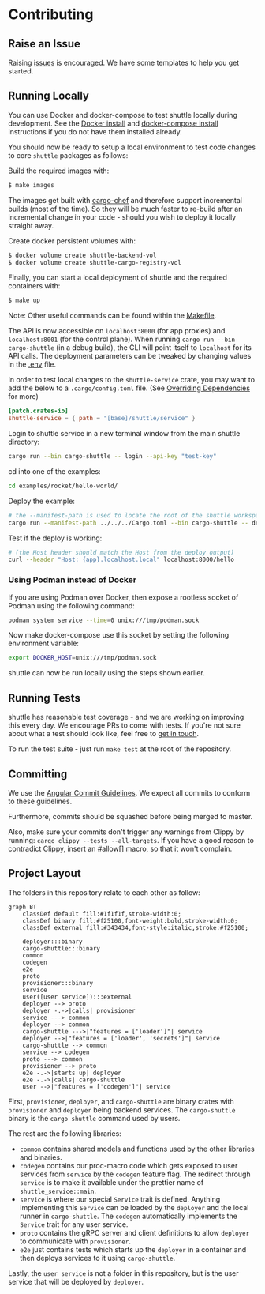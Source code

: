 # Contributing

## Raise an Issue

Raising [issues](https://github.com/shuttle-hq/shuttle/issues) is encouraged. We have some templates to help you get started.

## Running Locally
You can use Docker and docker-compose to test shuttle locally during development. See the [Docker install](https://docs.docker.com/get-docker/)
and [docker-compose install](https://docs.docker.com/compose/install/) instructions if you do not have them installed already.

You should now be ready to setup a local environment to test code changes to core `shuttle` packages as follows:

Build the required images with:

```bash
$ make images
```

The images get built with [cargo-chef](https://github.com/LukeMathWalker/cargo-chef) and therefore support incremental builds (most of the time). So they will be much faster to re-build after an incremental change in your code - should you wish to deploy it locally straight away.

Create docker persistent volumes with:

```bash
$ docker volume create shuttle-backend-vol
$ docker volume create shuttle-cargo-registry-vol
```

Finally, you can start a local deployment of shuttle and the required containers with:

```bash
$ make up
```

Note: Other useful commands can be found within the [Makefile](https://github.com/shuttle-hq/shuttle/blob/main/Makefile).

The API is now accessible on `localhost:8000` (for app proxies) and `localhost:8001` (for the control plane). When running `cargo run --bin cargo-shuttle` (in a debug build), the CLI will point itself to `localhost` for its API calls. The deployment parameters can be tweaked by changing values in the [.env](./.env) file.

In order to test local changes to the `shuttle-service` crate, you may want to add the below to a `.cargo/config.toml` file. (See [Overriding Dependencies](https://doc.rust-lang.org/cargo/reference/overriding-dependencies.html) for more)

``` toml
[patch.crates-io]
shuttle-service = { path = "[base]/shuttle/service" }
```

Login to shuttle service in a new terminal window from the main shuttle directory:

```bash
cargo run --bin cargo-shuttle -- login --api-key "test-key"
```

cd into one of the examples:

```bash
cd examples/rocket/hello-world/
```

Deploy the example:

```bash
# the --manifest-path is used to locate the root of the shuttle workspace
cargo run --manifest-path ../../../Cargo.toml --bin cargo-shuttle -- deploy
```

Test if the deploy is working:

```bash
# (the Host header should match the Host from the deploy output)
curl --header "Host: {app}.localhost.local" localhost:8000/hello
```
### Using Podman instead of Docker
If you are using Podman over Docker, then expose a rootless socket of Podman using the following command:

```bash
podman system service --time=0 unix:///tmp/podman.sock
```

Now make docker-compose use this socket by setting the following environment variable:

```bash
export DOCKER_HOST=unix:///tmp/podman.sock
```

shuttle can now be run locally using the steps shown earlier.

## Running Tests

shuttle has reasonable test coverage - and we are working on improving this
every day. We encourage PRs to come with tests. If you're not sure about
what a test should look like, feel free to [get in touch](https://discord.gg/H33rRDTm3p).

To run the test suite - just run `make test` at the root of the repository.

## Committing

We use the [Angular Commit Guidelines](https://github.com/angular/angular/blob/master/CONTRIBUTING.md#commit). We expect all commits to conform to these guidelines.

Furthermore, commits should be squashed before being merged to master.

Also, make sure your commits don't trigger any warnings from Clippy by running: `cargo clippy --tests --all-targets`. If you have a good reason to contradict Clippy, insert an #allow[] macro, so that it won't complain.

## Project Layout
The folders in this repository relate to each other as follow:

```mermaid
graph BT
    classDef default fill:#1f1f1f,stroke-width:0;
    classDef binary fill:#f25100,font-weight:bold,stroke-width:0;
    classDef external fill:#343434,font-style:italic,stroke:#f25100;

    deployer:::binary
    cargo-shuttle:::binary
    common
    codegen
    e2e
    proto
    provisioner:::binary
    service
    user([user service]):::external
    deployer --> proto
    deployer -.->|calls| provisioner
    service ---> common
    deployer --> common
    cargo-shuttle --->|"features = ['loader']"| service
    deployer -->|"features = ['loader', 'secrets']"| service
    cargo-shuttle --> common
    service --> codegen
    proto ---> common
    provisioner --> proto
    e2e -.->|starts up| deployer
    e2e -.->|calls| cargo-shuttle
    user -->|"features = ['codegen']"| service
```

First, `provisioner`, `deployer`, and `cargo-shuttle` are binary crates with `provisioner` and `deployer` being backend services. The `cargo-shuttle` binary is the `cargo shuttle` command used by users.

The rest are the following libraries:
- `common` contains shared models and functions used by the other libraries and binaries.
- `codegen` contains our proc-macro code which gets exposed to user services from `service` by the `codegen` feature flag. The redirect through `service` is to make it available under the prettier name of `shuttle_service::main`.
- `service` is where our special `Service` trait is defined. Anything implementing this `Service` can be loaded by the `deployer` and the local runner in `cargo-shuttle`.
   The `codegen` automatically implements the `Service` trait for any user service.
- `proto` contains the gRPC server and client definitions to allow `deployer` to communicate with `provisioner`.
- `e2e` just contains tests which starts up the `deployer` in a container and then deploys services to it using `cargo-shuttle`.

Lastly, the `user service` is not a folder in this repository, but is the user service that will be deployed by `deployer`.
